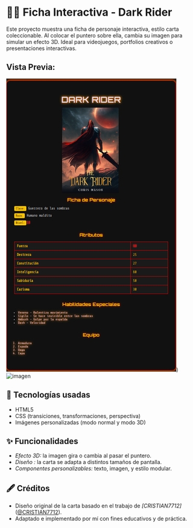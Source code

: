 # 🧙‍♂️ Ficha Interactiva - Dark Rider

Este proyecto muestra una ficha de personaje interactiva, estilo carta coleccionable.
Al colocar el puntero sobre ella, cambia su imagen para simular un efecto 3D. 
Ideal para videojuegos, portfolios creativos o presentaciones interactivas.

## Vista Previa:
![imagen](https://github.com/FreddyR03/Dark_Rider-FreddyRamon/blob/main/Sin%20t%C3%ADtulo.jpeg?raw=true))
![imagen]()
## 🚀 Tecnologías usadas

- HTML5
- CSS (transiciones, transformaciones, perspectiva)
- Imágenes personalizadas (modo normal y modo 3D)

## ✨ Funcionalidades

- *Efecto  3D:* la imagen gira o cambia al pasar el puntero.
- *Diseño :* la carta se adapta a distintos tamaños de pantalla.
- *Componentes personalizables:* texto, imagen, y estilo modular.

## 🖋️ Créditos

- Diseño original de la carta basado en el trabajo de *[CRISTIAN7712]* ([@CRISTIAN7712](https://github.com/CRISTIAN7712)).
- Adaptado e implementado por mí con fines educativos y de práctica.
